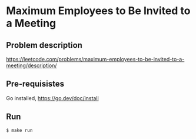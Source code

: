 # Maximum Employees to Be Invited to a Meeting

## Problem description
https://leetcode.com/problems/maximum-employees-to-be-invited-to-a-meeting/description/

## Pre-requisistes
Go installed, https://go.dev/doc/install

## Run

```
$ make run
```